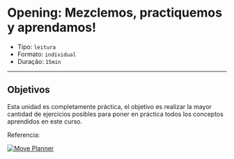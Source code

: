 # Opening: Mezclemos, practiquemos y aprendamos!

- Tipo: `leitura`
- Formato: `individual`
- Duração: `15min`

***

## Objetivos

Esta unidad es completamente práctica, el objetivo es realizar la mayor cantidad
de ejercicios posibles para poner en práctica todos los conceptos aprendidos
en este curso.

Referencia:

[![Move Planner](https://img.youtube.com/vi/Ab04b8PpzCQ/0.jpg)](https://youtu.be/Ab04b8PpzCQ)